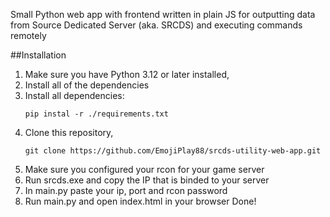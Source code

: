 Small Python web app with frontend written in plain JS for outputting data from Source Dedicated Server (aka. SRCDS) and executing commands remotely

##Installation
1. Make sure you have Python 3.12 or later installed,
2. Install all of the dependencies
3. Install all dependencies:
   ```
   pip instal -r ./requirements.txt
   ```
3. Clone this repository,
   ```
   git clone https://github.com/EmojiPlay88/srcds-utility-web-app.git
   ```
4. Make sure you configured your rcon for your game server
5. Run srcds.exe and copy the IP that is binded to your server
6. In main.py paste your ip, port and rcon password
7. Run main.py and open index.html in your browser
Done!
